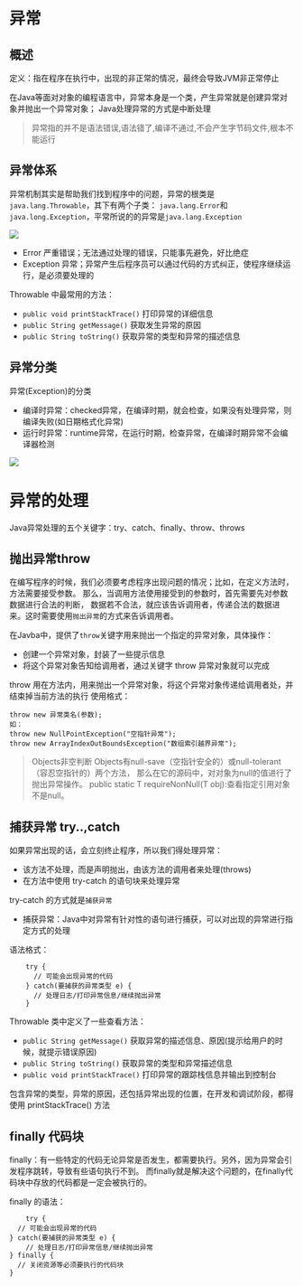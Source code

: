 # 异常

## 概述

定义：指在程序在执行中，出现的非正常的情况，最终会导致JVM非正常停止

在Java等面对对象的编程语言中，异常本身是一个类，产生异常就是创建异常对象并抛出一个异常对象；
Java处理异常的方式是中断处理

>异常指的并不是语法错误,语法错了,编译不通过,不会产生字节码文件,根本不能运行

## 异常体系

异常机制其实是帮助我们找到程序中的问题，异常的根类是`java.lang.Throwable`，其下有两个子类：
`java.lang.Error`和`java.long.Exception`，平常所说的的异常是`java.lang.Exception`

![](img/异常体系.png)

- Error 严重错误；无法通过处理的错误，只能事先避免，好比绝症
- Exception 异常；异常产生后程序员可以通过代码的方式纠正，使程序继续运行，是必须要处理的

Throwable 中最常用的方法：
- `public void printStackTrace()` 打印异常的详细信息
- `public String getMessage()` 获取发生异常的原因
- `public String toString()` 获取异常的类型和异常的描述信息

## 异常分类

异常(Exception)的分类
- 编译时异常：checked异常，在编译时期，就会检查，如果没有处理异常，则编译失败(如日期格式化异常)
- 运行时异常：runtime异常，在运行时期，检查异常，在编译时期异常不会编译器检测

![](img/异常的分类.png)

# 异常的处理
Java异常处理的五个关键字：try、catch、finally、throw、throws

## 抛出异常throw
在编写程序的时候，我们必须要考虑程序出现问题的情况；比如，在定义方法时，方法需要接受参数。
那么，当调用方法使用接受到的参数时，首先需要先对参数数据进行合法的判断，
数据若不合法，就应该告诉调用者，传递合法的数据进来。这时需要使用`抛出异常`的方式来告诉调用者。
                         
在Javba中，提供了`throw`关键字用来抛出一个指定的异常对象，具体操作：
- 创建一个异常对象，封装了一些提示信息
- 将这个异常对象告知给调用者，通过关键字 throw 异常对象就可以完成

throw 用在方法内，用来抛出一个异常对象，将这个异常对象传递给调用者处，并结束掉当前方法的执行
使用格式：
	
	throw new 异常类名(参数);
	如：
	throw new NullPointException("空指针异常");
	throw new ArrayIndexOutBoundsException("数组索引越界异常");

>Objects非空判断
 Objects有null-save（空指针安全的）或null-tolerant（容忍空指针的）两个方法，
 那么在它的源码中，对对象为null的值进行了抛出异常操作。
 public static <T> T requireNonNull(T obj):查看指定引用对象不是null。

## 捕获异常 try..,catch

如果异常出现的话，会立刻终止程序，所以我们得处理异常：

- 该方法不处理，而是声明抛出，由该方法的调用者来处理(throws)
- 在方法中使用 try-catch 的语句块来处理异常

try-catch 的方式就是`捕获异常`

- 捕获异常：Java中对异常有针对性的语句进行捕获，可以对出现的异常进行指定方式的处理

语法格式：
		
		try {
		  // 可能会出现异常的代码
		} catch(要捕获的异常类型 e) {
		  // 处理日志/打印异常信息/继续抛出异常
		}

Throwable 类中定义了一些查看方法：
- `public String getMessage()` 获取异常的描述信息、原因(提示给用户的时候，就提示错误原因)
- `public String toString()` 获取异常的类型和异常描述信息
- `public void printStackTrace()` 打印异常的跟踪栈信息并输出到控制台

包含异常的类型，异常的原因，还包括异常出现的位置，在开发和调试阶段，都得使用 printStackTrace() 方法

## finally 代码块

finally：有一些特定的代码无论异常是否发生，都需要执行。另外，因为异常会引发程序跳转，导致有些语句执行不到。
而finally就是解决这个问题的，在finally代码块中存放的代码都是一定会被执行的。

finally 的语法：
	
		try {
  	  // 可能会出现异常的代码
  	} catch(要捕获的异常类型 e) {
  		// 处理日志/打印异常信息/继续抛出异常
  	} finally {
  	  // 关闭资源等必须要执行的代码块
  	}